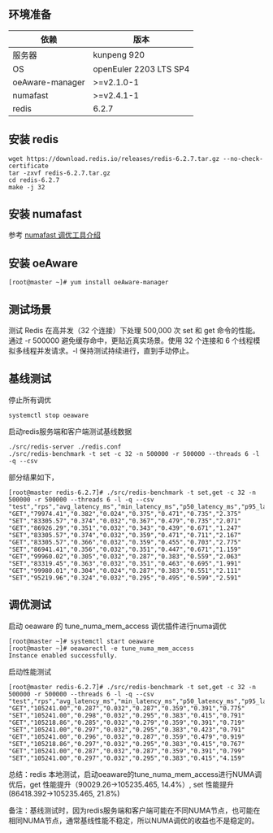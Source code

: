 ## 环境准备

|依赖| 版本|
|--|--|
|服务器|kunpeng 920|
|OS|openEuler 2203 LTS SP4|
|oeAware-manager|>=v2.1.0-1|
|numafast|>=v2.4.1-1|
|redis|6.2.7|

## 安装 redis

```shell
wget https://download.redis.io/releases/redis-6.2.7.tar.gz --no-check-certificate
tar -zxvf redis-6.2.7.tar.gz
cd redis-6.2.7
make -j 32
```

## 安装 numafast
参考 [numafast 调优工具介绍 ](./numafast_install.md)

## 安装 oeAware
```shell
[root@master ~]# yum install oeAware-manager
```

## 测试场景
测试 Redis 在高并发（32 个连接）下处理 500,000 次 set 和 get 命令的性能。
通过 -r 500000 避免缓存命中，更贴近真实场景。使用 32 个连接和 6 个线程模拟多线程并发请求。-l 保持测试持续进行，直到手动停止。
## 基线测试
停止所有调优
```shell
systemctl stop oeaware
```
启动redis服务端和客户端测试基线数据
```shell
./src/redis-server ./redis.conf
./src/redis-benchmark -t set -c 32 -n 500000 -r 500000 --threads 6 -l -q --csv
```
部分结果如下，
```shell
[root@master redis-6.2.7]# ./src/redis-benchmark -t set,get -c 32 -n 500000 -r 500000 --threads 6 -l -q --csv
"test","rps","avg_latency_ms","min_latency_ms","p50_latency_ms","p95_latency_ms","p99_latency_ms","max_latency_ms"
"GET","79974.41","0.382","0.024","0.375","0.471","0.735","2.375"
"SET","83305.57","0.374","0.032","0.367","0.479","0.735","2.071"
"GET","86926.29","0.351","0.032","0.343","0.439","0.671","1.247"
"SET","83305.57","0.374","0.032","0.359","0.471","0.711","2.167"
"GET","83305.57","0.366","0.032","0.359","0.455","0.703","2.775"
"SET","86941.41","0.356","0.032","0.351","0.447","0.671","1.159"
"GET","99960.02","0.305","0.032","0.287","0.383","0.559","2.063"
"SET","83319.45","0.363","0.032","0.351","0.463","0.695","1.991"
"GET","99980.01","0.304","0.024","0.287","0.383","0.551","2.111"
"SET","95219.96","0.324","0.032","0.295","0.495","0.599","2.591"
```
## 调优测试
启动 oeaware 的 tune_numa_mem_access 调优插件进行numa调优

```shell
[root@master ~]# systemctl start oeaware
[root@master ~]# oeawarectl -e tune_numa_mem_access
Instance enabled successfully.
```
启动性能测试
```shell
[root@master redis-6.2.7]# ./src/redis-benchmark -t set,get -c 32 -n 500000 -r 500000 --threads 6 -l -q --csv
"test","rps","avg_latency_ms","min_latency_ms","p50_latency_ms","p95_latency_ms","p99_latency_ms","max_latency_ms"
"GET","105241.00","0.287","0.032","0.287","0.359","0.391","0.775"
"SET","105241.00","0.298","0.032","0.295","0.383","0.415","0.791"
"GET","105218.86","0.285","0.032","0.279","0.359","0.391","0.719"
"SET","105241.00","0.297","0.032","0.295","0.383","0.423","0.791"
"GET","105241.00","0.296","0.032","0.287","0.359","0.479","0.919"
"SET","105218.86","0.297","0.032","0.295","0.383","0.415","0.767"
"GET","105241.00","0.287","0.032","0.287","0.359","0.391","0.799"
"SET","105241.00","0.297","0.032","0.295","0.383","0.415","4.159"
```
总结：redis 本地测试，启动oeaware的tune_numa_mem_access进行NUMA调优后，get 性能提升（90029.26->105235.465, 14.4%）, set 性能提升 (86418.392->105235.465, 21.8%)

备注：基线测试时，因为redis服务端和客户端可能在不同NUMA节点，也可能在相同NUMA节点，通常基线性能不稳定，所以NUMA调优的收益也不是稳定的。
